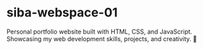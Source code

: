 # siba-webspace-01
Personal portfolio website built with HTML, CSS, and JavaScript. Showcasing my web development skills, projects, and creativity. 🚀

